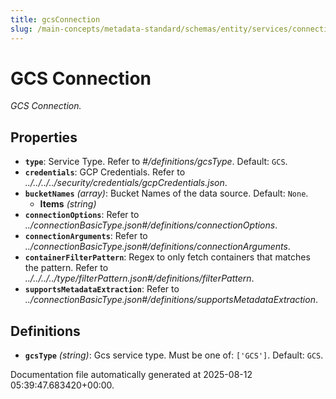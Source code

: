 ```yaml
---
title: gcsConnection
slug: /main-concepts/metadata-standard/schemas/entity/services/connections/storage/gcsconnection
---
```


# GCS Connection

*GCS Connection.*

## Properties

- **`type`**: Service Type. Refer to *#/definitions/gcsType*. Default: `GCS`.
- **`credentials`**: GCP Credentials. Refer to *../../../../security/credentials/gcpCredentials.json*.
- **`bucketNames`** *(array)*: Bucket Names of the data source. Default: `None`.
  - **Items** *(string)*
- **`connectionOptions`**: Refer to *../connectionBasicType.json#/definitions/connectionOptions*.
- **`connectionArguments`**: Refer to *../connectionBasicType.json#/definitions/connectionArguments*.
- **`containerFilterPattern`**: Regex to only fetch containers that matches the pattern. Refer to *../../../../type/filterPattern.json#/definitions/filterPattern*.
- **`supportsMetadataExtraction`**: Refer to *../connectionBasicType.json#/definitions/supportsMetadataExtraction*.
## Definitions

- **`gcsType`** *(string)*: Gcs service type. Must be one of: `['GCS']`. Default: `GCS`.


Documentation file automatically generated at 2025-08-12 05:39:47.683420+00:00.
